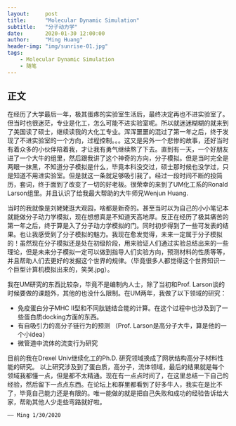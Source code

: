 ```yaml
---
layout:     post
title:      "Molecular Dynamic Simulation"
subtitle:   "分子动力学"
date:       2020-01-30 12:00:00
author:     "Ming Huang"
header-img: "img/sunrise-01.jpg"
tags:
    - Molecular Dynamic Simulation
    - 随笔
---
```


## 正文

  在经历了大学最后一年，极其蛋疼的实验室生活后，最终决定再也不进实验室了。但当时也很迷茫，专业是化工，怎么可能不进实验室呢。所以就迷迷糊糊的就来到了美国读了硕士，继续读我的大化工专业。浑浑噩噩的混过了第一年之后，终于发现了不进实验室的一个方向，过程控制。。。这又是另外一个悲惨的故事，还好当时有着众多的小伙伴陪着我，才让我有勇气继续熬了下去。直到有一天，一个好朋友进了一个大牛的组里，然后跟我讲了这个神奇的方向，分子模拟。但是当时完全是两眼一抹黑，不知道分子模拟是什么，毕竟本科没交过，硕士那时候也没学过，只是知道不用进实验室。但是就这一条就足够吸引我了。经过一段时间不断的投简历，套词，终于面到了改变了一切的好老板。很荣幸的来到了UM化工系的Ronald Larson组里。并且认识了给我最大帮助的大牛师兄Wenjun Huang. 

  当时的我就像是刘姥姥逛大观园，啥都是新奇的。甚至当时以为自己的小小笔记本就能做分子动力学模拟，现在想想真是不知道天高地厚。反正在经历了极其痛苦的第一年之后，终于算是入了分子动力学模拟的门。同时初步得到了一些可发表的结果。也让我感受到了分子模拟的魅力。我现在愈发觉得，未来一定属于分子模拟的！虽然现在分子模拟还是处在初级阶段，用来验证人们通过实验总结出来的一些理论，但是未来分子模拟一定可以做到指导人们实验方向，预测材料的性质等等，并且帮助人们去更好的发掘这个世界的规律。（毕竟很多人都觉得这个世界知识一个巨型计算机模拟出来的，笑哭.jpg）。

  我在UM研究的东西比较杂，毕竟不是编制内人士，除了当初和Prof. Larson谈的时候要做的课题外，其他的也没什么限制。在UM两年，我做了以下领域的研究：
  - 免疫蛋白分子MHC II型和不同肽链结合能的计算。在这个过程中也涉及到了一些蛋白质docking方面的东西。
  - 有自吸引力的高分子链行为的预测 （Prof. Larson是高分子大牛，算是他的一个小idea）
  - 微管道中流体的流变行为研究
  
  目前的我在Drexel Univ继续化工的Ph.D. 研究领域换成了网状结构高分子材料性能的研究。
  以上研究涉及到了蛋白质，高分子，流体领域，最后的结果就是每个领域我都懂一点，但是都不太精通。现在有一点点时间了，在这里总结一下自己的经验，然后留下一点点东西。在论坛上和群里都看到了好多牛人，我实在是比不了，毕竟自己能力还是有限的。唯一能做的就是把自己失败和成功的经验告诉给大家，帮助其他人少走些弯路就好啦。

    —— Ming 1/30/2020

